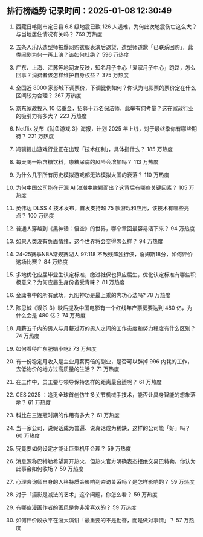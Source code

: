 
## 排行榜趋势 记录时间：2025-01-08 12:30:49
  
  1. 西藏日喀则市定日县 6.8 级地震已致 126 人遇难，为何此次地震伤亡这么大？与当地居住情况有关吗？ 769 万热度
    
  2. 五条人乐队造型师被爆网购衣服表演后退货，造型师道歉「已联系回购」，此类闹剧为何一再上演？该如何杜绝？ 596 万热度
    
  3. 广东、上海、江苏等地网友反映，知名月子中心「爱家月子中心」跑路，怎么回事？消费者该怎样维护自身权益？ 375 万热度
    
  4. 全国近 8000 家影城下调票价，下调比例如何？你认为电影票的票价定在什么区间较为合理？ 267 万热度
    
  5. 京东家政投入 10 亿重金，招募十万名保洁师，此举有何考量？这在家政行业的吸引力有多大？ 223 万热度
    
  6. Netflix 发布《鱿鱼游戏 3》海报，计划 2025 年上线，对于最终季你有哪些期待？ 221 万热度
    
  7. 冯骥提出游戏行业正在出现「技术红利」，具体指什么？ 185 万热度
    
  8. 每天喝一瓶含糖饮料，患糖尿病的风险会增加吗？ 113 万热度
    
  9. 为什么几乎所有历史模拟游戏都无法模拟大国的衰落？ 110 万热度
    
  10. 为何中国公司能在开源 AI 浪潮中脱颖而出？这背后有哪些关键因素？ 105 万热度
    
  11. 英伟达 DLSS 4 技术发布，首发支持超 75 款游戏和应用，该技术有哪些亮点？ 100 万热度
    
  12. 普通人穿越到《黑神话：悟空》的世界，哪个章回最容易活下来？ 94 万热度
    
  13. 如果人类没有负面情绪，这个世界将会变得怎么样？ 94 万热度
    
  14. 24-25赛季NBA常规赛湖人 97:118 不敌残阵独行侠，詹姆斯18分，如何评价这场比赛？ 84 万热度
    
  15. 多地优化应届毕业生认定标准，缴过社保也算应届生，优化认定标准有哪些积极意义？为何应届生身份备受青睐？ 81 万热度
    
  16. 金庸书中的所有武功，九阳神功是最上乘的内功心法吗? 78 万热度
    
  17. 陈思诚《误杀 3》映后提及中国电影有一个红线年产票房要达到 480 亿，为什么会是 480 亿？ 74 万热度
    
  18. 月薪五千内的男人与月薪过万的男人之间的工作态度和努力程度有什么区别？ 74 万热度
    
  19. 如何看待广东肥娟小吃? 73 万热度
    
  20. 有一份稳定月收入是主业月薪两倍的副业，是否可以辞掉 996 内耗的工作，去低物价的地方过高质量的生活？ 71 万热度
    
  21. 在工作中，员工要与领导保持怎样的距离最合适呢？ 61 万热度
    
  22. CES 2025 ：追觅全球首创仿生多关节机械手技术，能否让具身智能的想象落地？ 61 万热度
    
  23. 科比在三连冠时期的作用有多大？ 61 万热度
    
  24. 当一家公司，说假话成为普遍、说真话成为稀缺，这样的公司能「好」吗？ 60 万热度
    
  25. 究竟要如何设定才能让巨型机甲合理？ 59 万热度
    
  26. 消息源称巴特勒希望离开热火，但热火官方明确表态拒绝交易巴特勒，你认为此事会如何收场？ 59 万热度
    
  27. 心理咨询师自身的人格特质会影响到咨访关系吗？是怎样影响的？ 59 万热度
    
  28. 对于「摄影是减法的艺术」这个问题，你怎么看？ 59 万热度
    
  29. 有哪些漫画作者的画风是你非常喜欢的？ 59 万热度
    
  30. 如何评价段永平在浙大演讲「最重要的不是勤奋，而是做对事情」？ 57 万热度
    